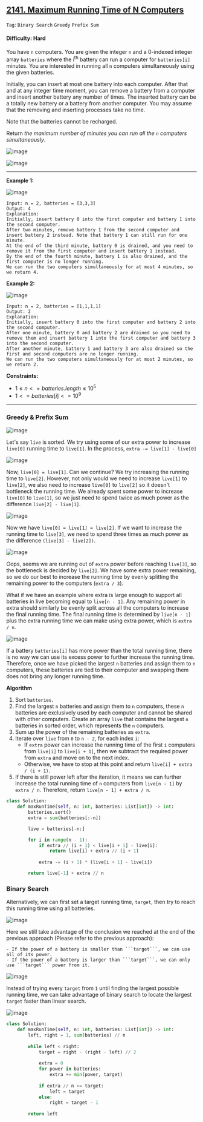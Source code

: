 ## [2141. Maximum Running Time of N Computers](https://leetcode.com/problems/maximum-running-time-of-n-computers/)

```Tag```: ```Binary Search``` ```Greedy``` ```Prefix Sum```

#### Difficulty: Hard

You have ```n``` computers. You are given the integer ```n``` and a 0-indexed integer array ```batteries``` where the i<sup>th</sup> battery can run a computer for ```batteries[i]``` minutes. You are interested in running all ```n``` computers simultaneously using the given batteries.

Initially, you can insert at most one battery into each computer. After that and at any integer time moment, you can remove a battery from a computer and insert another battery any number of times. The inserted battery can be a totally new battery or a battery from another computer. You may assume that the removing and inserting processes take no time.

Note that the batteries cannot be recharged.

Return _the maximum number of minutes you can run all the ```n``` computers simultaneously_.

![image](https://github.com/quananhle/Python/assets/35042430/bcc51552-39c4-4f50-8237-4017670837fa)

![image](https://github.com/quananhle/Python/assets/35042430/5ed1a48f-bd35-4098-9aea-72101422587f)

---

__Example 1:__

![image](https://assets.leetcode.com/uploads/2022/01/06/example1-fit.png)
```
Input: n = 2, batteries = [3,3,3]
Output: 4
Explanation: 
Initially, insert battery 0 into the first computer and battery 1 into the second computer.
After two minutes, remove battery 1 from the second computer and insert battery 2 instead. Note that battery 1 can still run for one minute.
At the end of the third minute, battery 0 is drained, and you need to remove it from the first computer and insert battery 1 instead.
By the end of the fourth minute, battery 1 is also drained, and the first computer is no longer running.
We can run the two computers simultaneously for at most 4 minutes, so we return 4.
```

__Example 2:__

![image](https://assets.leetcode.com/uploads/2022/01/06/example2.png)

```
Input: n = 2, batteries = [1,1,1,1]
Output: 2
Explanation: 
Initially, insert battery 0 into the first computer and battery 2 into the second computer. 
After one minute, battery 0 and battery 2 are drained so you need to remove them and insert battery 1 into the first computer and battery 3 into the second computer. 
After another minute, battery 1 and battery 3 are also drained so the first and second computers are no longer running.
We can run the two computers simultaneously for at most 2 minutes, so we return 2.
```

__Constraints:__

- $1 \le n <= batteries.length \le 10^{5}$
- $1 <= batteries[i] <= 10^{9}$

---

### Greedy & Prefix Sum

![image](https://leetcode.com/problems/maximum-running-time-of-n-computers/Figures/2141/n5.png)

Let's say ```live``` is sorted. We try using some of our extra power to increase ```live[0]``` running time to ```live[1]```. In the process, ```extra -= live[1] - live[0]```

![image](https://leetcode.com/problems/maximum-running-time-of-n-computers/Figures/2141/n6.png)

Now, ```live[0] = live[1]```. Can we continue? We try increasing the running time to ```live[2]```. However, not only would we need to increase ```live[1]``` to ```live[2]```, we also need to increase ```live[0]``` to ```live[2]``` so it doesn't bottleneck the running time. We already spent some power to increase ```live[0]``` to ```live[1]```, so we just need to spend twice as much power as the difference ```live[2] - live[1]```.

![image](https://leetcode.com/problems/maximum-running-time-of-n-computers/Figures/2141/n70.png)

Now we have ```live[0] = live[1] = live[2]```. If we want to increase the running time to ```live[3]```, we need to spend three times as much power as the difference ```(live[3] - live[2])```.

![image](https://leetcode.com/problems/maximum-running-time-of-n-computers/Figures/2141/n71.png)

Oops, seems we are running out of ```extra``` power before reaching ```live[3]```, so the bottleneck is decided by ```live[2]```. We have some extra power remaining, so we do our best to increase the running time by evenly splitting the remaining power to the computers (```extra / 3```).

What if we have an example where extra is large enough to support all batteries in live becoming equal to ```live[n - 1]```. Any remaining power in extra should similarly be evenly split across all the computers to increase the final running time. The final running time is determined by ```live[n - 1]``` plus the extra running time we can make using extra power, which is ```extra / n```.

![image](https://leetcode.com/problems/maximum-running-time-of-n-computers/Figures/2141/n8.png)

If a battery ```batteries[i]``` has more power than the total running time, there is no way we can use its excess power to further increase the running time. Therefore, once we have picked the largest ```n``` batteries and assign them to ```n``` computers, these batteries are tied to their computer and swapping them does not bring any longer running time.

__Algorithm__

1. Sort ```batteries```.
2. Find the largest ```n``` batteries and assign them to ```n``` computers, these ```n``` batteries are exclusively used by each computer and cannot be shared with other computers. Create an array ```live``` that contains the largest ```n``` batteries in sorted order, which represents the ```n``` computers.
3. Sum up the power of the remaining batteries as ```extra```.
4. Iterate over ```live``` from ```0``` to ```n - 2```, for each index ```i```:
    - If ```extra``` power can increase the running time of the first ```i``` computers from ```live[i]``` to ```live[i + 1]```, then we subtract the required power from ```extra``` and move on to the next index.
    - Otherwise, we have to stop at this point and return ```live[i] + extra / (i + 1)```.
5. If there is still power left after the iteration, it means we can further increase the total running time of ```n``` computers from ```live[n - 1]``` by ```extra / n```. Therefore, return ```live[n - 1] + extra / n```.

```Python
class Solution:
    def maxRunTime(self, n: int, batteries: List[int]) -> int:
        batteries.sort()
        extra = sum(batteries[:-n])

        live = batteries[-n:]

        for i in range(n - 1):
            if extra // (i + 1) < live[i + 1] - live[i]:
                return live[i] + extra // (i + 1)
            
            extra -= (i + 1) * (live[i + 1] - live[i])

        return live[-1] + extra // n
```

### Binary Search

Alternatively, we can first set a target running time, ```target```, then try to reach this running time using all batteries.

![image](https://leetcode.com/problems/maximum-running-time-of-n-computers/Figures/2141/b1.png)

Here we still take advantage of the conclusion we reached at the end of the previous approach (Please refer to the previous approach):

    - If the power of a battery is smaller than ```target```, we can use all of its power.
    - If the power of a battery is larger than ```target```, we can only use ```target``` power from it.

![image](https://leetcode.com/problems/maximum-running-time-of-n-computers/Figures/2141/b2.png)

Instead of trying every ```target``` from ```1``` until finding the largest possible running time, we can take advantage of binary search to locate the largest ```target``` faster than linear search.

![image](https://leetcode.com/problems/maximum-running-time-of-n-computers/Figures/2141/b3.png)

```Python
class Solution:
    def maxRunTime(self, n: int, batteries: List[int]) -> int:
        left, right = 1, sum(batteries) // n
        
        while left < right:
            target = right - (right - left) // 2
            
            extra = 0
            for power in batteries:
                extra += min(power, target)
            
            if extra // n >= target:
                left = target
            else:
                right = target - 1
        
        return left
```
